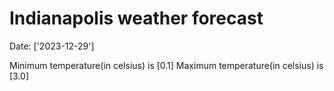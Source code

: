 # Indianapolis weather forecast 
Date: ['2023-12-29'] 

Minimum temperature(in celsius) is [0.1] 
Maximum temperature(in celsius) is [3.0]